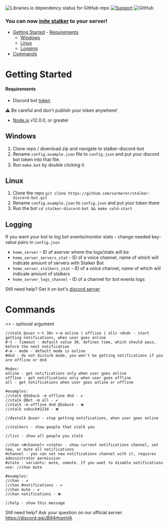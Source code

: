 ![Libraries.io dependency status for GitHub repo](https://img.shields.io/librariesio/github/sarmerer/stalker-discord-bot)
[![Support](https://discordapp.com/api/guilds/772146400792281128/embed.png)](https://discord.gg/JB94rhqmVA)
![GitHub](https://img.shields.io/github/license/sarmerer/stalker-discord-bot)

### You can now [inite stalker](https://top.gg/bot/466896345341362176) to your server!

- [Getting Started](#getting-started)
      - [Requirements](#requirements)
  - [Windows](#windows)
  - [Linux](#linux)
  - [Logging](#logging)
- [Commands](#commands)

# Getting Started
#### Requirements
* Discord bot [token](https://discordjs.guide/preparations/setting-up-a-bot-application.html#creating-your-bot)

⚠️ Be careful and don't publish your token anywhere!
* [Node.js](https://nodejs.org) v12.0.0, or greater

## Windows

1. Clone repo / download zip and navigate to stalker-discord-bot
2. Rename `config.example.json` file to `config.json` and put your discord bot token into that file.
3. Run `make.bat` by double clicking it.

## Linux

1. Clone the repo `git clone https://github.com/sarmerer/stalker-discord-bot.git`
2. Rename `config.example.json` to `config.json` and put your token there
3. Run the bot `cd stalker-discord-bot && make cold-start`

## Logging
If you want your bot to log bot events/monitor stats - change needed key-value pairs in `config.json`

* `home_server` - ID of aserver where the logs/stats will be
* `home_server_servers_stat` - ID of a voice channel, name of which will indicate amount of servers with Stalker Bot
* `home_server_stalkers_stat` - ID of a voice channel, name of which will indicate amount of stalkers
* `home_server_logs_channel` - ID of a channel for bot events logs

Still need help? Get it on bot's [discord server](https://discord.gg/JB94rhqmVA)

# Commands
<> - optional argument

```
//stalk @user <-t 30> <-m online | offline | all> <dnd> - start getting notifications, when user goes online
#-t - timeout - default value 30, defines time, which should pass, before the next notification
#-m - mode - default mode is online
#dnd - do not disturb mode, you won't be getting notifications if you are offline or dnd

Modes:
online - get notifications only when user goes online 
offline - get notifications only when user goes offline
all - get notifications when user goes online or offline

#examples:
//stalk @Sobuck -m offline dnd - ✔️
//stalk @Bot -m all - ✔️
//stalk -m offline dnd @Sobuck - ❌
//stalk sobuck#1234 - ❌
```

```
//destalk @user - stop getting notifications, when user goes online
```
```
//stalkers - show people that stalk you
```
```
//list - show all people you stalk
```
```
//chan <#channel> <state> - show current notifications channel, set new, or mute all notifications
#channel - you can set new notifications channel with it, requires administrator permission
#state - variants: mute, unmute. If you want to disable notifications use: //chan mute

#examples:
//chan - ✔️
//chan #notifications - ✔️
//chan mute - ✔️
//chan notifications - ❌
```

```//help - show this message```

Still need help? Ask your question on our official server: https://discord.gg/JB94rhqmVA
